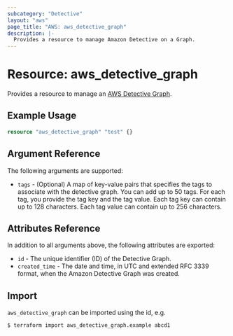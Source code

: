 ```yaml
---
subcategory: "Detective"
layout: "aws"
page_title: "AWS: aws_detective_graph"
description: |-
  Provides a resource to manage Amazon Detective on a Graph.
---
```


# Resource: aws_detective_graph

Provides a resource to manage an [AWS Detective Graph](https://docs.aws.amazon.com/detective/latest/APIReference/Welcome.html).

## Example Usage

```terraform
resource "aws_detective_graph" "test" {}
```

## Argument Reference

The following arguments are supported:

* `tags` -  (Optional) A map of key-value pairs that specifies the tags to associate with the detective graph. You can add up to 50 tags. For each tag, you provide the tag key and the tag value. Each tag key can contain up to 128 characters. Each tag value can contain up to 256 characters.

## Attributes Reference

In addition to all arguments above, the following attributes are exported:

* `id` - The unique identifier (ID) of the Detective Graph.
* `created_time` - The date and time, in UTC and extended RFC 3339 format, when the Amazon Detective Graph was created.

## Import

`aws_detective_graph` can be imported using the id, e.g.

```
$ terraform import aws_detective_graph.example abcd1
```
